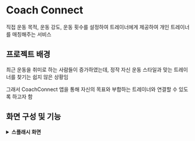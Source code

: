 # Coach Connect
직접 운동 목적, 운동 강도, 운동 횟수를 설정하여 트레이너에게 제공하여 개인 트레이너를 매칭해주는 서비스

## 프로젝트 배경
최근 운동을 취미로 하는 사람들이 증가하였는데, 정작 자신 운동 스타일과 맞는 트레이너를 찾기는 쉽지 않은 상황임

그래서 CoachConnect 앱을 통해 자신의 목표와 부합하는 트레이너와 연결할 수 있도록 하고자 함


## 화면 구성 및 기능
<details>
  <summary><b>스플래시 화면</b></summary>  
  <div markdown="1">
    <ul>
      <li>로그인창으로 넘어가기 전 잠깐 나오는 시작화면</li>    
    </ul>
  </div>
  <p align="center">
<img width="274" alt="image" src="https://github.com/user-attachments/assets/4812a61a-5a9c-46a3-81e0-6abca30c4d40" /></p>
</details>

